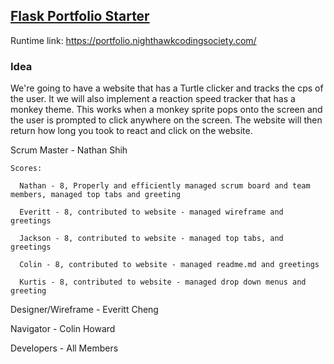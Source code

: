 ## [Flask Portfolio Starter](https://nighthawkcodingsociety.com/projectsearch/details/Flask%20Portfolio%20Starter)
Runtime link: https://portfolio.nighthawkcodingsociety.com/
### Idea
We're going to have a website that has a Turtle clicker and tracks the cps of the user. It we will also implement a reaction speed tracker that has a monkey theme. This works when a monkey sprite pops onto the screen and the user is prompted to click anywhere on the screen. The website will then return how long you took to react and click on the website.
  
  Scrum Master - Nathan Shih
    
    Scores:
      
      Nathan - 8, Properly and efficiently managed scrum board and team members, managed top tabs and greeting
      
      Everitt - 8, contributed to website - managed wireframe and greetings
      
      Jackson - 8, contributed to website - managed top tabs, and greetings
      
      Colin - 8, contributed to website - managed readme.md and greetings
      
      Kurtis - 8, contributed to website - managed drop down menus and greeting
  
  Designer/Wireframe - Everitt Cheng
  
  Navigator - Colin Howard
  
  Developers - All Members


